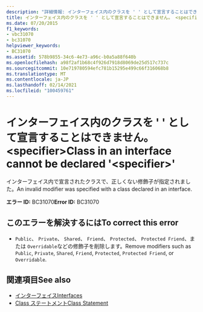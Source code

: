 ```yaml
---
description: "詳細情報: インターフェイス内のクラスを ' ' として宣言することはできません。 <specifier>"
title: インターフェイス内のクラスを ' ' として宣言することはできません。 <specifier>
ms.date: 07/20/2015
f1_keywords:
- vbc31070
- bc31070
helpviewer_keywords:
- BC31070
ms.assetid: 578b9855-34c6-4e73-a96c-b0a5a88f640b
ms.openlocfilehash: a98f2af1b68c4f926d7918d8069de25d517c737c
ms.sourcegitcommit: 10e719780594efc781b15295e499c66f316068b8
ms.translationtype: MT
ms.contentlocale: ja-JP
ms.lasthandoff: 02/14/2021
ms.locfileid: "100459761"
---
```

# <a name="class-in-an-interface-cannot-be-declared-specifier"></a><span data-ttu-id="9085c-103">インターフェイス内のクラスを ' ' として宣言することはできません。 \<specifier></span><span class="sxs-lookup"><span data-stu-id="9085c-103">Class in an interface cannot be declared '\<specifier>'</span></span>

<span data-ttu-id="9085c-104">インターフェイス内で宣言されたクラスで、正しくない修飾子が指定されました。</span><span class="sxs-lookup"><span data-stu-id="9085c-104">An invalid modifier was specified with a class declared in an interface.</span></span>  
  
 <span data-ttu-id="9085c-105">**エラー ID:** BC31070</span><span class="sxs-lookup"><span data-stu-id="9085c-105">**Error ID:** BC31070</span></span>  
  
## <a name="to-correct-this-error"></a><span data-ttu-id="9085c-106">このエラーを解決するには</span><span class="sxs-lookup"><span data-stu-id="9085c-106">To correct this error</span></span>  
  
- <span data-ttu-id="9085c-107">`Public`、 `Private`、 `Shared`、 `Friend`、 `Protected`、 `Protected Friend`、または `Overridable`などの修飾子を削除します。</span><span class="sxs-lookup"><span data-stu-id="9085c-107">Remove modifiers such as `Public`, `Private`, `Shared`, `Friend`, `Protected`, `Protected Friend`, or `Overridable`.</span></span>  
  
## <a name="see-also"></a><span data-ttu-id="9085c-108">関連項目</span><span class="sxs-lookup"><span data-stu-id="9085c-108">See also</span></span>

- [<span data-ttu-id="9085c-109">インターフェイス</span><span class="sxs-lookup"><span data-stu-id="9085c-109">Interfaces</span></span>](../programming-guide/language-features/interfaces/index.md)
- [<span data-ttu-id="9085c-110">Class ステートメント</span><span class="sxs-lookup"><span data-stu-id="9085c-110">Class Statement</span></span>](../language-reference/statements/class-statement.md)
